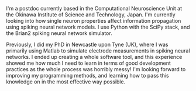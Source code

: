 I'm a postdoc currently based in the Computational Neuroscience Unit at the Okinawa Institute of Science and Technology, Japan. I'm currently looking into how single neuron properties affect information propagation using spiking neural network models. I use Python with the SciPy stack, and the Brian2 spiking neural network simulator.

Previously, I did my PhD in Newcastle upon Tyne (UK), where I was primarily using Matlab to simulate electrode measurements in spiking neural networks. I ended up creating a whole software tool, and this experience showed me how much I need to learn in terms of good development practices as the whole process was horribly messy! I'm looking forward to improving my programming methods, and learning how to pass this knowledge on in the most effective way possible.
